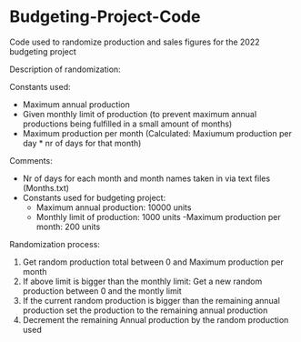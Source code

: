 # Budgeting-Project-Code
Code used to randomize production and sales figures for the 2022 budgeting project

Description of randomization:

Constants used:
- Maximum annual production
- Given monthly limit of production (to prevent maximum annual productions being fulfilled in a small amount of months)
- Maximum production per month (Calculated: Maxiumum production per day * nr of days for that month)

Comments:
- Nr of days for each month and month names taken in via text files (Months.txt)
- Constants used for budgeting project:
  - Maximum annual production: 10000 units
  - Monthly limit of production: 1000 units
  -Maximum production per month: 200 units
  

Randomization process:
1. Get random production total between 0 and Maximum production per month
2. If above limit is bigger than the monthly limit: Get a new random production between 0 and the montly limit
3. If the current random production is bigger than the remaining annual production set the production to the remaining annual production
4. Decrement the remaining Annual production by the random production used
